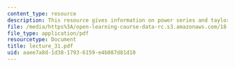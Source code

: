 ```yaml
---
content_type: resource
description: This resource gives information on power series and taylor series.
file: /media/https%3A/open-learning-course-data-rc.s3.amazonaws.com/18-01-single-variable-calculus-fall-2005/aaee7a8d1d3817936159e4b087d81d10_lecture_31.pdf
file_type: application/pdf
resourcetype: Document
title: lecture_31.pdf
uid: aaee7a8d-1d38-1793-6159-e4b087d81d10
---
```

